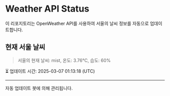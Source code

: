 
# Weather API Status

이 리포지토리는 OpenWeather API를 사용하여 서울의 날씨 정보를 자동으로 업데이트합니다.

## 현재 서울 날씨
> 서울의 현재 날씨: mist, 온도: 3.76°C, 습도: 60%

⏳ 업데이트 시간: 2025-03-07 01:13:18 (UTC)

---
자동 업데이트 봇에 의해 관리됩니다.
